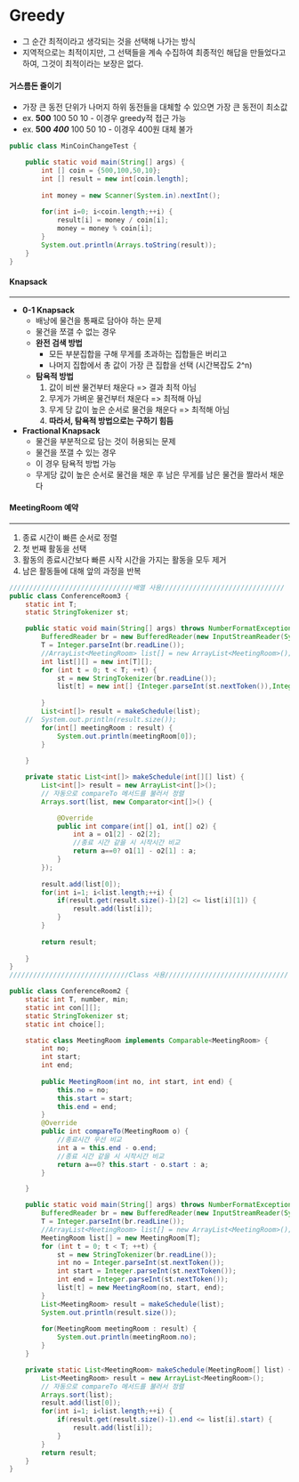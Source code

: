 # Greedy

* 그 순간 최적이라고 생각되는 것을 선택해 나가는 방식
* 지역적으로는 최적이지만, 그 선택들을 계속 수집하여 최종적인 해답을 만들었다고 하여, 그것이 최적이라는 보장은 없다.



#### 거스름돈 줄이기

* 가장 큰 동전 단위가 나머지 하위 동전들을 대체할 수 있으면 가장 큰 동전이 최소값
* ex. **500** 100 50 10  - 이경우 greedy적 접근 가능
* ex. **500** ***400*** 100 50 10 - 이경우 400원 대체 불가

```java
public class MinCoinChangeTest {

	public static void main(String[] args) {
		int [] coin = {500,100,50,10};
		int [] result = new int[coin.length];
		
		int money = new Scanner(System.in).nextInt();
		
		for(int i=0; i<coin.length;++i) {
			result[i] = money / coin[i];
			money = money % coin[i];
		}
		System.out.println(Arrays.toString(result));	
	}
}
```



#### Knapsack

---

* **0-1 Knapsack**
  * 배낭에 물건을 통째로 담아야 하는 문제
  * 물건을 쪼갤 수 없는 경우
  * **완전 검색 방법**
    * 모든 부분집합을 구해 무게를 초과하는 집합들은 버리고
    * 나머지 집합에서 총 값이 가장 큰 집합을 선택 (시간복잡도 2^n)
  * **탐욕적 방법**
    1. 값이 비싼 물건부터 채운다 => 결과 최적 아님
    2. 무게가 가벼운 물건부터 채운다 => 최적해 아님
    3. 무게 당 값이 높은 순서로 물건을 채운다 => 최적해 아님
    4. **따라서, 탐욕적 방법으로는 구하기 힘듬**
* **Fractional Knapsack**
  * 물건을 부분적으로 담는 것이 허용되는 문제
  * 물건을 쪼갤 수 있는 경우
  * 이 경우 탐욕적 방법 가능
  * 무게당 값이 높은 순서로 물건을 채운 후 남은 무게를 남은 물건을 짤라서 채운다



#### MeetingRoom 예약

---

1. 종료 시간이 빠른 순서로 정렬
2. 첫 번째 활동을 선택
3. 활동의 종료시간보다 빠른 시작 시간을 가지는 활동을 모두 제거
4. 남은 활동들에 대해 앞의 과정을 반복

```java
///////////////////////////////배열 사용///////////////////////////////
public class ConferenceRoom3 {
	static int T;
	static StringTokenizer st;

	public static void main(String[] args) throws NumberFormatException, IOException {
		BufferedReader br = new BufferedReader(new InputStreamReader(System.in));
		T = Integer.parseInt(br.readLine());
		//ArrayList<MeetingRoom> list[] = new ArrayList<MeetingRoom>();
		int list[][] = new int[T][];
		for (int t = 0; t < T; ++t) {
			st = new StringTokenizer(br.readLine());
			list[t] = new int[] {Integer.parseInt(st.nextToken()),Integer.parseInt(st.nextToken()),Integer.parseInt(st.nextToken())};
			
		}
		List<int[]> result = makeSchedule(list);
	//	System.out.println(result.size());
		for(int[] meetingRoom : result) {
			System.out.println(meetingRoom[0]);
		}
	
	}

	private static List<int[]> makeSchedule(int[][] list) {
		List<int[]> result = new ArrayList<int[]>();
		// 자동으로 compareTo 메서드를 불러서 정렬
		Arrays.sort(list, new Comparator<int[]>() {

			@Override
			public int compare(int[] o1, int[] o2) {
				int a = o1[2] - o2[2];
				//종료 시간 같을 시 시작시간 비교
				return a==0? o1[1] - o2[1] : a;
			}
		});
		
		result.add(list[0]);
		for(int i=1; i<list.length;++i) {
			if(result.get(result.size()-1)[2] <= list[i][1]) {
				result.add(list[i]);
			}
		}
		
		return result;
		
	}
}
//////////////////////////////Class 사용///////////////////////////////

public class ConferenceRoom2 {
	static int T, number, min;
	static int con[][];
	static StringTokenizer st;
	static int choice[];

	static class MeetingRoom implements Comparable<MeetingRoom> {
		int no;
		int start;
		int end;
		
		public MeetingRoom(int no, int start, int end) {
			this.no = no;
			this.start = start;
			this.end = end;
		}
		@Override
		public int compareTo(MeetingRoom o) {
			//종료시간 우선 비교
			int a = this.end - o.end;
			//종료 시간 같을 시 시작시간 비교
			return a==0? this.start - o.start : a;
		}

	}

	public static void main(String[] args) throws NumberFormatException, IOException {
		BufferedReader br = new BufferedReader(new InputStreamReader(System.in));
		T = Integer.parseInt(br.readLine());
		//ArrayList<MeetingRoom> list[] = new ArrayList<MeetingRoom>();
		MeetingRoom list[] = new MeetingRoom[T];
		for (int t = 0; t < T; ++t) {
			st = new StringTokenizer(br.readLine());
			int no = Integer.parseInt(st.nextToken());
			int start = Integer.parseInt(st.nextToken());
			int end = Integer.parseInt(st.nextToken());
			list[t] = new MeetingRoom(no, start, end);
		}
		List<MeetingRoom> result = makeSchedule(list);
		System.out.println(result.size());
		
		for(MeetingRoom meetingRoom : result) {
			System.out.println(meetingRoom.no);
		}
	}

	private static List<MeetingRoom> makeSchedule(MeetingRoom[] list) {
		List<MeetingRoom> result = new ArrayList<MeetingRoom>();
		// 자동으로 compareTo 메서드를 불러서 정렬
		Arrays.sort(list);
		result.add(list[0]);
		for(int i=1; i<list.length;++i) {
			if(result.get(result.size()-1).end <= list[i].start) {
				result.add(list[i]);
			}
		}	
		return result;		
	}
}
```

